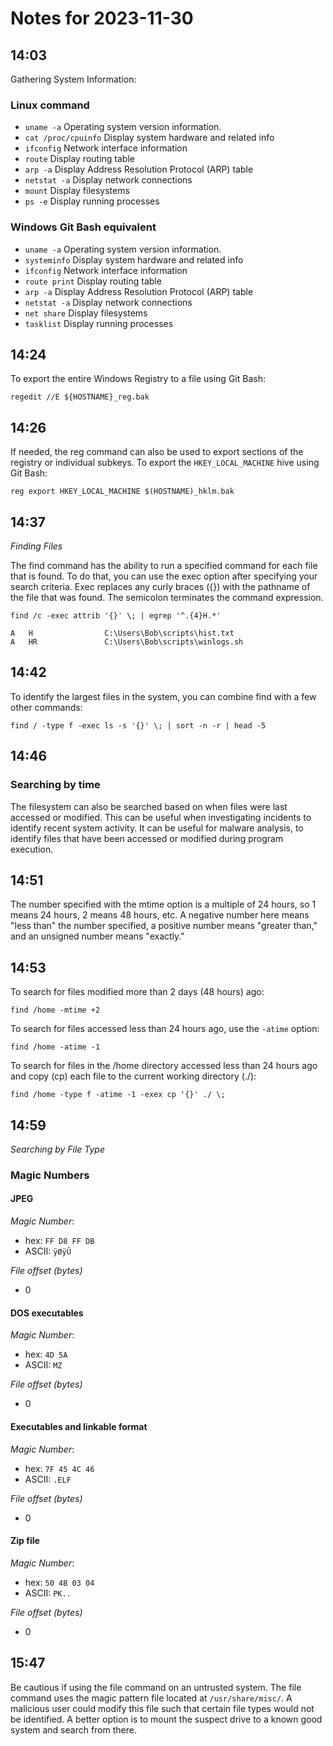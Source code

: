 # Notes for 2023-11-30

## 14:03

Gathering System Information:

### Linux command
- `uname -a` Operating system version information.
- `cat /proc/cpuinfo` Display system hardware and related info
- `ifconfig` Network interface information
- `route` Display routing table
- `arp -a` Display Address Resolution Protocol (ARP) table
- `netstat -a` Display network connections
- `mount` Display filesystems
- `ps -e` Display running processes

### Windows Git Bash equivalent
- `uname -a` Operating system version information.
- `systeminfo` Display system hardware and related info
- `ifconfig` Network interface information
- `route print` Display routing table
- `arp -a` Display Address Resolution Protocol (ARP) table
- `netstat -a` Display network connections
- `net share` Display filesystems
- `tasklist` Display running processes

## 14:24

To export the entire Windows Registry to a file using Git Bash:

  `regedit //E ${HOSTNAME}_reg.bak`

## 14:26

If needed, the reg command can also be used to export sections of the
registry or individual subkeys. To export the `HKEY_LOCAL_MACHINE` hive
using Git Bash:

  `reg export HKEY_LOCAL_MACHINE $(HOSTNAME)_hklm.bak`



## 14:37

*Finding Files*

The find command has the ability to run a specified command for each
file that is found. To do that, you can use the exec option after
specifying your search criteria. Exec replaces any curly braces ({})
with the pathname of the file that was found. The semicolon terminates
the command expression.

  `find /c -exec attrib '{}' \; | egrep '^.{4}H.*'`

	A   H                C:\Users\Bob\scripts\hist.txt 
	A   HR               C:\Users\Bob\scripts\winlogs.sh 

## 14:42

To identify the largest files in the system, you can combine find with a
few other commands:

  `find / -type f -exec ls -s '{}' \; | sort -n -r | head -5`

## 14:46

### Searching by time

The filesystem can also be searched based on when files were last
accessed or modified. This can be useful when investigating incidents to
identify recent system activity. It can be useful for malware analysis,
to identify files that have been accessed or modified during program
execution.

## 14:51

The number specified with the mtime option is a multiple of 24 hours, so
1 means 24 hours, 2 means 48 hours, etc. A negative number here means
"less than" the number specified, a positive number means "greater
than," and an unsigned number means "exactly."

## 14:53

To search for files modified more than 2 days (48 hours) ago:

  `find /home -mtime +2`

To search for files accessed less than 24 hours ago, use the `-atime`
option:

  `find /home -atime -1`

To search for files in the /home directory accessed less than 24 hours
ago and copy (cp) each file to the current working directory (./):

  `find /home -type f -atime -1 -exex cp '{}' ./ \;`

## 14:59

*Searching by File Type* 

### Magic Numbers

#### JPEG

*Magic Number*: 
- hex: `FF D8 FF DB`
- ASCII: `ÿØÿÛ`

*File offset (bytes)* 
- 0 

#### DOS executables

*Magic Number*: 
- hex: `4D 5A`
- ASCII: `MZ`

*File offset (bytes)* 
- 0 

#### Executables and linkable format

*Magic Number*: 
- hex: `7F 45 4C 46`
- ASCII: `.ELF`

*File offset (bytes)* 
- 0 

#### Zip file

*Magic Number*: 
- hex: `50 4B 03 04`
- ASCII: `PK..`

*File offset (bytes)* 
- 0 


## 15:47

Be cautious if using the file command on an untrusted system. The file
command uses the magic pattern file located at `/usr/share/misc/`. A
malicious user could modify this file such that certain file types would
not be identified. A better option is to mount the suspect drive to a
known good system and search from there.
